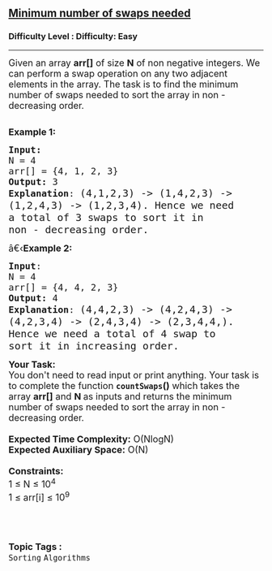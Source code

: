 <h2><a href="https://www.geeksforgeeks.org/problems/minimum-number-of-swaps-needed2136/1?page=14&status=unsolved&sortBy=accuracy">Minimum number of swaps needed</a></h2><h3>Difficulty Level : Difficulty: Easy</h3><hr><div class="problems_problem_content__Xm_eO"><div><span style="font-size:18px">Given an array <strong>arr[]</strong> of size <strong>N</strong> of non negative integers. We can perform a swap operation on any two adjacent elements in the array. The task is to find the minimum number of swaps needed to sort the array in non - decreasing order. </span></div>

<div>&nbsp;</div>

<p><span style="font-size:18px"><strong>Example 1:</strong> </span></p>

<pre><span style="font-size:18px"><strong>Input:</strong>
N = 4<span style="font-size:18px">
arr[] = {4, 1, 2, 3}
</span><span style="font-size:18px"><strong>Output:</strong> 3
<strong>Explanation</strong>: </span></span><span style="font-size:20px">(4,1,2,3) -&gt; (1,4,2,3) -&gt; 
(1,2,4,3) -&gt; (1,2,3,4). Hence we need 
a total of 3 swaps to sort it in 
non - decreasing order.</span></pre>

<p><span style="font-size:18px"><span style="font-size:18px">â€‹<strong>Example 2:</strong> </span></span></p>

<pre><span style="font-size:18px"><span style="font-size:18px"><strong>Input</strong>: <span style="font-size:18px">
N = 4
arr[] = {4, 4, 2, 3}
<strong>Output:</strong> 4
<strong>Explanation</strong>: </span></span></span><span style="font-size:20px">(4,4,2,3) -&gt; (4,2,4,3) -&gt;
(4,2,3,4) -&gt; (2,4,3,4) -&gt; (2,3,4,4,).
Hence we need a total of 4 swap to 
sort it in increasing order.</span></pre>

<p><span style="font-size:18px"><span style="font-size:18px"><span style="font-size:18px"><strong>Your Task:&nbsp;&nbsp;</strong><br>
You don't need to read input or print anything. Your task is to complete the function </span></span><strong><code>countSwaps</code></strong><span style="font-size:18px"><span style="font-size:18px"><strong>()</strong>&nbsp;which takes the array <strong>arr[]</strong> and <strong>N</strong><strong> </strong>as inputs and returns the </span></span>minimum number of swaps needed to sort the array in non - decreasing order.<br>
<br>
<span style="font-size:18px"><span style="font-size:18px"><strong>Expected Time Complexity:</strong> O(NlogN)<br>
<strong>Expected Auxiliary Space:</strong> O(N)</span><br>
<br>
<span style="font-size:18px"><strong>Constraints:</strong><br>
1 ≤ N ≤ 10<sup>4</sup><br>
1 ≤ arr[i] ≤ 10<sup>9</sup></span></span></span></p>

<p>&nbsp;</p>
</div><br><p><span style=font-size:18px><strong>Topic Tags : </strong><br><code>Sorting</code>&nbsp;<code>Algorithms</code>&nbsp;
